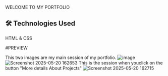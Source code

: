 WELCOME TO MY PORTFOLIO



## 🛠️ Technologies Used
HTML & CSS



#PREVIEW


This two images are my main session of my portfolio.
![image](https://github.com/user-attachments/assets/0ba05ab6-b713-446f-ae52-b7c093b3c961)
![Screenshot 2025-05-20 162653](https://github.com/user-attachments/assets/c9a8cb5a-7fcc-44b9-9617-515facf78266)
This is the session when youclick on the button "More details About Projects"
![Screenshot 2025-05-20 162715](https://github.com/user-attachments/assets/6bc749ab-dc42-4989-9239-5e4d04282be5)
